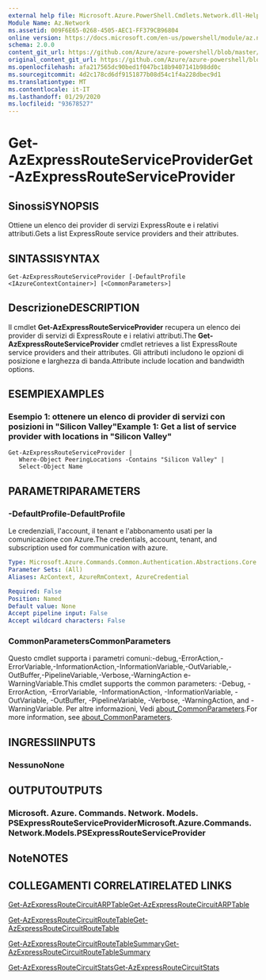 ```yaml
---
external help file: Microsoft.Azure.PowerShell.Cmdlets.Network.dll-Help.xml
Module Name: Az.Network
ms.assetid: 009F6E65-0268-4505-AEC1-FF379CB96804
online version: https://docs.microsoft.com/en-us/powershell/module/az.network/get-azexpressrouteserviceprovider
schema: 2.0.0
content_git_url: https://github.com/Azure/azure-powershell/blob/master/src/Network/Network/help/Get-AzExpressRouteServiceProvider.md
original_content_git_url: https://github.com/Azure/azure-powershell/blob/master/src/Network/Network/help/Get-AzExpressRouteServiceProvider.md
ms.openlocfilehash: afa217565dc90bed1f047bc18b9407141b98dd0c
ms.sourcegitcommit: 4d2c178cd6df9151877b08d54c1f4a228dbec9d1
ms.translationtype: MT
ms.contentlocale: it-IT
ms.lasthandoff: 01/29/2020
ms.locfileid: "93678527"
---
```

# <span data-ttu-id="7735a-101">Get-AzExpressRouteServiceProvider</span><span class="sxs-lookup"><span data-stu-id="7735a-101">Get-AzExpressRouteServiceProvider</span></span>

## <span data-ttu-id="7735a-102">Sinossi</span><span class="sxs-lookup"><span data-stu-id="7735a-102">SYNOPSIS</span></span>
<span data-ttu-id="7735a-103">Ottiene un elenco dei provider di servizi ExpressRoute e i relativi attributi.</span><span class="sxs-lookup"><span data-stu-id="7735a-103">Gets a list ExpressRoute service providers and their attributes.</span></span>

## <span data-ttu-id="7735a-104">SINTASSI</span><span class="sxs-lookup"><span data-stu-id="7735a-104">SYNTAX</span></span>

```
Get-AzExpressRouteServiceProvider [-DefaultProfile <IAzureContextContainer>] [<CommonParameters>]
```

## <span data-ttu-id="7735a-105">Descrizione</span><span class="sxs-lookup"><span data-stu-id="7735a-105">DESCRIPTION</span></span>
<span data-ttu-id="7735a-106">Il cmdlet **Get-AzExpressRouteServiceProvider** recupera un elenco dei provider di servizi di ExpressRoute e i relativi attributi.</span><span class="sxs-lookup"><span data-stu-id="7735a-106">The **Get-AzExpressRouteServiceProvider** cmdlet retrieves a list ExpressRoute service providers and their attributes.</span></span> <span data-ttu-id="7735a-107">Gli attributi includono le opzioni di posizione e larghezza di banda.</span><span class="sxs-lookup"><span data-stu-id="7735a-107">Attribute include location and bandwidth options.</span></span>

## <span data-ttu-id="7735a-108">ESEMPI</span><span class="sxs-lookup"><span data-stu-id="7735a-108">EXAMPLES</span></span>

### <span data-ttu-id="7735a-109">Esempio 1: ottenere un elenco di provider di servizi con posizioni in "Silicon Valley"</span><span class="sxs-lookup"><span data-stu-id="7735a-109">Example 1: Get a list of service provider with locations in "Silicon Valley"</span></span>
```
Get-AzExpressRouteServiceProvider |
   Where-Object PeeringLocations -Contains "Silicon Valley" |
   Select-Object Name
```

## <span data-ttu-id="7735a-110">PARAMETRI</span><span class="sxs-lookup"><span data-stu-id="7735a-110">PARAMETERS</span></span>

### <span data-ttu-id="7735a-111">-DefaultProfile</span><span class="sxs-lookup"><span data-stu-id="7735a-111">-DefaultProfile</span></span>
<span data-ttu-id="7735a-112">Le credenziali, l'account, il tenant e l'abbonamento usati per la comunicazione con Azure.</span><span class="sxs-lookup"><span data-stu-id="7735a-112">The credentials, account, tenant, and subscription used for communication with azure.</span></span>

```yaml
Type: Microsoft.Azure.Commands.Common.Authentication.Abstractions.Core.IAzureContextContainer
Parameter Sets: (All)
Aliases: AzContext, AzureRmContext, AzureCredential

Required: False
Position: Named
Default value: None
Accept pipeline input: False
Accept wildcard characters: False
```

### <span data-ttu-id="7735a-113">CommonParameters</span><span class="sxs-lookup"><span data-stu-id="7735a-113">CommonParameters</span></span>
<span data-ttu-id="7735a-114">Questo cmdlet supporta i parametri comuni:-debug,-ErrorAction,-ErrorVariable,-InformationAction,-InformationVariable,-OutVariable,-OutBuffer,-PipelineVariable,-Verbose,-WarningAction e-WarningVariable.</span><span class="sxs-lookup"><span data-stu-id="7735a-114">This cmdlet supports the common parameters: -Debug, -ErrorAction, -ErrorVariable, -InformationAction, -InformationVariable, -OutVariable, -OutBuffer, -PipelineVariable, -Verbose, -WarningAction, and -WarningVariable.</span></span> <span data-ttu-id="7735a-115">Per altre informazioni, Vedi [about_CommonParameters](https://go.microsoft.com/fwlink/?LinkID=113216).</span><span class="sxs-lookup"><span data-stu-id="7735a-115">For more information, see [about_CommonParameters](https://go.microsoft.com/fwlink/?LinkID=113216).</span></span>

## <span data-ttu-id="7735a-116">INGRESSI</span><span class="sxs-lookup"><span data-stu-id="7735a-116">INPUTS</span></span>

### <span data-ttu-id="7735a-117">Nessuno</span><span class="sxs-lookup"><span data-stu-id="7735a-117">None</span></span>

## <span data-ttu-id="7735a-118">OUTPUT</span><span class="sxs-lookup"><span data-stu-id="7735a-118">OUTPUTS</span></span>

### <span data-ttu-id="7735a-119">Microsoft. Azure. Commands. Network. Models. PSExpressRouteServiceProvider</span><span class="sxs-lookup"><span data-stu-id="7735a-119">Microsoft.Azure.Commands.Network.Models.PSExpressRouteServiceProvider</span></span>

## <span data-ttu-id="7735a-120">Note</span><span class="sxs-lookup"><span data-stu-id="7735a-120">NOTES</span></span>

## <span data-ttu-id="7735a-121">COLLEGAMENTI CORRELATI</span><span class="sxs-lookup"><span data-stu-id="7735a-121">RELATED LINKS</span></span>

[<span data-ttu-id="7735a-122">Get-AzExpressRouteCircuitARPTable</span><span class="sxs-lookup"><span data-stu-id="7735a-122">Get-AzExpressRouteCircuitARPTable</span></span>](Get-AzExpressRouteCircuitARPTable.md)

[<span data-ttu-id="7735a-123">Get-AzExpressRouteCircuitRouteTable</span><span class="sxs-lookup"><span data-stu-id="7735a-123">Get-AzExpressRouteCircuitRouteTable</span></span>](Get-AzExpressRouteCircuitRouteTable.md)

[<span data-ttu-id="7735a-124">Get-AzExpressRouteCircuitRouteTableSummary</span><span class="sxs-lookup"><span data-stu-id="7735a-124">Get-AzExpressRouteCircuitRouteTableSummary</span></span>](Get-AzExpressRouteCircuitRouteTableSummary.md)

[<span data-ttu-id="7735a-125">Get-AzExpressRouteCircuitStats</span><span class="sxs-lookup"><span data-stu-id="7735a-125">Get-AzExpressRouteCircuitStats</span></span>](Get-AzExpressRouteCircuitStats.md)
